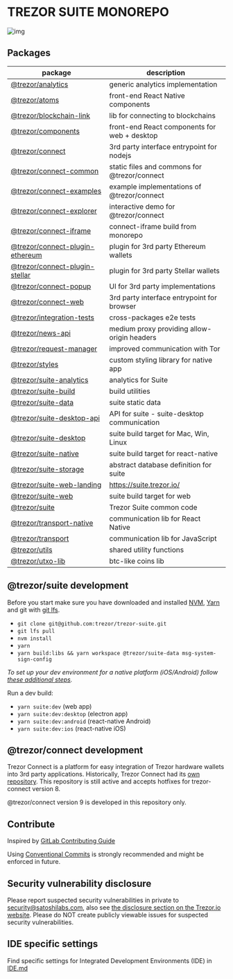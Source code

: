 # TREZOR SUITE MONOREPO

![img](https://repository-images.githubusercontent.com/148657224/439f6100-765f-11e9-9bff-b725eef3c4a6)

## Packages

| package                                                               | description                                  |
| --------------------------------------------------------------------- | -------------------------------------------- |
| [@trezor/analytics](./packages/analytics)                             | generic analytics implementation             |
| [@trezor/atoms](./packages/atoms)                                     | front-end React Native components            |
| [@trezor/blockchain-link](./packages/blockchain-link)                 | lib for connecting to blockchains            |
| [@trezor/components](./packages/components)                           | front-end React components for web + desktop |
| [@trezor/connect](./packages/connect)                                 | 3rd party interface entrypoint for nodejs    |
| [@trezor/connect-common](./packages/connect-common)                   | static files and commons for @trezor/connect |
| [@trezor/connect-examples](./packages/connect-examples)               | example implementations of @trezor/connect   |
| [@trezor/connect-explorer](./packages/connect-explorer)               | interactive demo for @trezor/connect         |
| [@trezor/connect-iframe](./packages/connect-iframe)                   | connect-iframe build from monorepo           |
| [@trezor/connect-plugin-ethereum](./packages/connect-plugin-ethereum) | plugin for 3rd party Ethereum wallets        |
| [@trezor/connect-plugin-stellar](./packages/connect-plugin-stellar)   | plugin for 3rd party Stellar wallets         |
| [@trezor/connect-popup](./packages/connect-popup)                     | UI for 3rd party implementations             |
| [@trezor/connect-web](./packages/connect-web)                         | 3rd party interface entrypoint for browser   |
| [@trezor/integration-tests](./packages/integration-tests)             | cross-packages e2e tests                     |
| [@trezor/news-api](./packages/news-api)                               | medium proxy providing allow-origin headers  |
| [@trezor/request-manager](./packages/request-manager)                 | improved communication with Tor              |
| [@trezor/styles](./packages/styles)                                   | custom styling library for native app        |
| [@trezor/suite-analytics](./packages/suite-analytics)                 | analytics for Suite                          |
| [@trezor/suite-build](./packages/suite-build)                         | build utilities                              |
| [@trezor/suite-data](./packages/suite-data)                           | suite static data                            |
| [@trezor/suite-desktop-api](./packages/suite-desktop-api)             | API for suite - suite-desktop communication  |
| [@trezor/suite-desktop](./packages/suite-desktop)                     | suite build target for Mac, Win, Linux       |
| [@trezor/suite-native](./packages/suite-native)                       | suite build target for react-native          |
| [@trezor/suite-storage](./packages/suite-storage)                     | abstract database definition for suite       |
| [@trezor/suite-web-landing](./packages/suite-web-landing)             | https://suite.trezor.io/                     |
| [@trezor/suite-web](./packages/suite-web)                             | suite build target for web                   |
| [@trezor/suite](./packages/suite)                                     | Trezor Suite common code                     |
| [@trezor/transport-native](./packages/transport-native)               | communication lib for React Native           |
| [@trezor/transport](./packages/transport)                             | communication lib for JavaScript             |
| [@trezor/utils](./packages/utils)                                     | shared utility functions                     |
| [@trezor/utxo-lib](./packages/utxo-lib)                               | btc-like coins lib                           |

## @trezor/suite development

Before you start make sure you have downloaded and installed [NVM](https://github.com/nvm-sh/nvm), [Yarn](https://yarnpkg.com/lang/en/docs/install/) and git with [git lfs](https://git-lfs.github.com/).

-   `git clone git@github.com:trezor/trezor-suite.git`
-   `git lfs pull`
-   `nvm install`
-   `yarn`
-   `yarn build:libs && yarn workspace @trezor/suite-data msg-system-sign-config`

_To set up your dev environment for a native platform (iOS/Android) follow [these additional steps](https://github.com/trezor/trezor-suite/tree/develop/packages/suite-native#development)._

Run a dev build:

-   `yarn suite:dev` (web app)
-   `yarn suite:dev:desktop` (electron app)
-   `yarn suite:dev:android` (react-native Android)
-   `yarn suite:dev:ios` (react-native iOS)

## @trezor/connect development

Trezor Connect is a platform for easy integration of Trezor hardware wallets into 3rd party applications.
Historically, Trezor Connect had its [own repository](https://github.com/trezor/connect). This repository is still active and accepts hotfixes for trezor-connect version 8.

@trezor/connect version 9 is developed in this repository only.

## Contribute

Inspired by [GitLab Contributing Guide](https://docs.gitlab.com/ee/development/contributing/)

Using [Conventional Commits](COMMITS.md) is strongly recommended and might be enforced in future.

## Security vulnerability disclosure

Please report suspected security vulnerabilities in private to [security@satoshilabs.com](mailto:security@satoshilabs.com), also see [the disclosure section on the Trezor.io website](https://trezor.io/security/). Please do NOT create publicly viewable issues for suspected security vulnerabilities.

## IDE specific settings

Find specific settings for Integrated Development Environments (IDE) in [IDE.md](./IDE.md)
